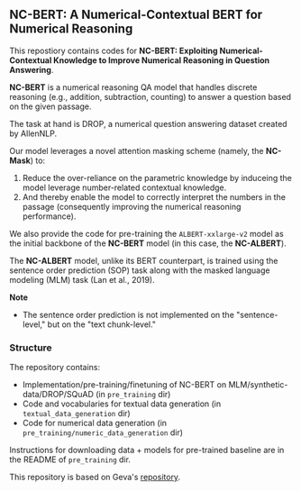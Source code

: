## NC-BERT: A Numerical-Contextual BERT for Numerical Reasoning

This repostiory contains codes for **NC-BERT: Exploiting Numerical-Contextual Knowledge to Improve Numerical Reasoning in Question Answering**.

**NC-BERT** is a numerical reasoning QA model that handles discrete reasoning (e.g., addition, subtraction, counting) to answer a question based on the given passage.

The task at hand is DROP, a numerical question answering dataset created by AllenNLP.

Our model leverages a novel attention masking scheme (namely, the **NC-Mask**) to:
1. Reduce the over-reliance on the parametric knowledge by induceing the model leverage number-related contextual knowledge.
2. And thereby enable the model to correctly interpret the numbers in the passage (consequently improving the numerical reasoning performance).

We also provide the code for pre-training the `ALBERT-xxlarge-v2` model as the initial backbone of the **NC-BERT** model (in this case, the **NC-ALBERT**).

The **NC-ALBERT** model, unlike its BERT counterpart, is trained using the sentence order prediction (SOP) task along with the masked language modeling (MLM) task (Lan et al., 2019).

**Note**
- The sentence order prediction is not implemented on the "sentence-level," but on the "text chunk-level."

### Structure
The repository contains:
* Implementation/pre-training/finetuning of NC-BERT on MLM/synthetic-data/DROP/SQuAD (in `pre_training` dir)
* Code and vocabularies for textual data generation (in `textual_data_generation` dir)
* Code for numerical data generation (in `pre_training/numeric_data_generation` dir)   

Instructions for downloading data + models for pre-trained baseline are in the README of `pre_training` dir.

This repository is based on Geva's [repository](https://github.com/ag1988/injecting_numeracy).